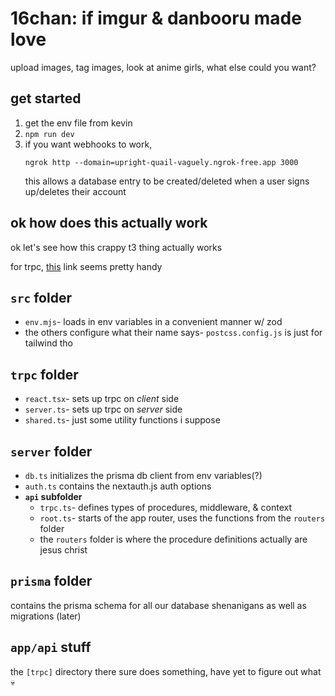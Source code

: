 # 16chan: if imgur & danbooru made love

upload images, tag images, look at anime girls, what else could you want?

## get started

1. get the env file from kevin
2. `npm run dev`
3. if you want webhooks to work,
   ```shell
   ngrok http --domain=upright-quail-vaguely.ngrok-free.app 3000
   ```
   this allows a database entry to be created/deleted when a user signs up/deletes their account

## ok how does this actually work

ok let's see how this crappy t3 thing actually works

for trpc, [this](https://trpc.io/docs/client/nextjs/setup) link seems pretty handy

## `src` folder

* `env.mjs`- loads in env variables in a convenient manner w/ zod
* the others configure what their name says- `postcss.config.js` is just for tailwind tho

## `trpc` folder

* `react.tsx`- sets up trpc on _client_ side
* `server.ts`- sets up trpc on _server_ side
* `shared.ts`- just some utility functions i suppose

## `server` folder

* `db.ts` initializes the prisma db client from env variables(?)
* `auth.ts` contains the nextauth.js auth options
* **`api` subfolder**
   * `trpc.ts`- defines types of procedures, middleware, & context
   * `root.ts`- starts of the app router, uses the functions from the `routers` folder
   * the `routers` folder is where the procedure definitions actually are jesus christ

## `prisma` folder

contains the prisma schema for all our database shenanigans as well as migrations (later)

## `app/api` stuff

the `[trpc]` directory there sure does something, have yet to figure out what :skull:
